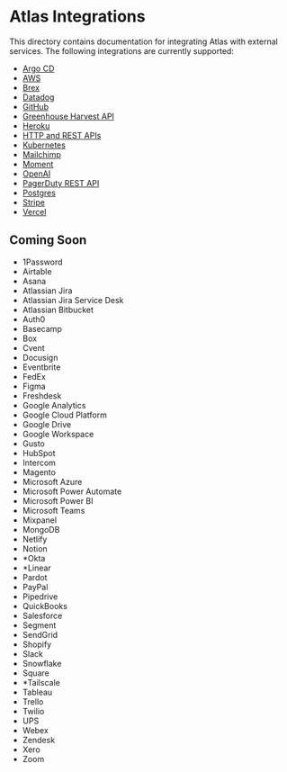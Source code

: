 # Atlas Integrations

This directory contains documentation for integrating Atlas with external services.
The following integrations are currently supported:

-   [Argo CD](argo-cd.md)
-   [AWS](aws.md)
-   [Brex](brex.md)
-   [Datadog](datadog.md)
-   [GitHub](github.md)
-   [Greenhouse Harvest API](greenhouse-harvest-api.md)
-   [Heroku](heroku.md)
-   [HTTP and REST APIs](http-and-rest-apis.md)
-   [Kubernetes](kubernetes.md)
-   [Mailchimp](mailchimp.md)
-   [Moment](moment.md)
-   [OpenAI](openai.md)
-   [PagerDuty REST API](pagerduty-rest.md)
-   [Postgres](postgres.md)
-   [Stripe](stripe.md)
-   [Vercel](vercel.md)

## Coming Soon

-   1Password
-   Airtable
-   Asana
-   Atlassian Jira
-   Atlassian Jira Service Desk
-   Atlassian Bitbucket
-   Auth0
-   Basecamp
-   Box
-   Cvent
-   Docusign
-   Eventbrite
-   FedEx
-   Figma
-   Freshdesk
-   Google Analytics
-   Google Cloud Platform
-   Google Drive
-   Google Workspace
-   Gusto
-   HubSpot
-   Intercom
-   Magento
-   Microsoft Azure
-   Microsoft Power Automate
-   Microsoft Power BI
-   Microsoft Teams
-   Mixpanel
-   MongoDB
-   Netlify
-   Notion
-   \*Okta
-   \*Linear
-   Pardot
-   PayPal
-   Pipedrive
-   QuickBooks
-   Salesforce
-   Segment
-   SendGrid
-   Shopify
-   Slack
-   Snowflake
-   Square
-   \*Tailscale
-   Tableau
-   Trello
-   Twilio
-   UPS
-   Webex
-   Zendesk
-   Xero
-   Zoom
